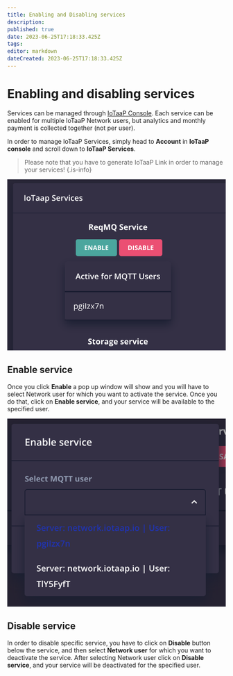 ```yaml
---
title: Enabling and Disabling services
description: 
published: true
date: 2023-06-25T17:18:33.425Z
tags: 
editor: markdown
dateCreated: 2023-06-25T17:18:33.425Z
---
```


# Enabling and disabling services
Services can be managed through [IoTaaP Console](https://console.iotaap.io/pages/account/edit). Each service can be enabled for multiple IoTaaP Network users, but analytics and monthly payment is collected together (not per user).

In order to manage IoTaaP Services, simply head to **Account** in **IoTaaP console** and scroll down to **IoTaaP Services**. 

> Please note that you have to generate IoTaaP Link in order to manage your services!
{.is-info}

![services-management.png](/assets/services-management.png)

## Enable service

Once you click **Enable** a pop up window will show and you will have to select Network user for which you want to activate the service. Once you do that, click on **Enable service**, and your service will be available to the specified user.

![enable-iotaap-service.png](/assets/enable-iotaap-service.png)

## Disable service

In order to disable specific service, you have to click on **Disable** button below the service, and then select **Network user** for which you want to deactivate the service. After selecting Network user click on **Disable service**, and your service will be deactivated for the specified user.